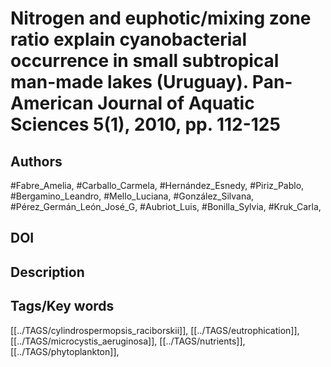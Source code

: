 # Nitrogen and euphotic/mixing zone ratio explain cyanobacterial occurrence in small subtropical man-made lakes (Uruguay). Pan-American Journal of Aquatic Sciences 5(1), 2010, pp. 112-125
## Authors
#Fabre_Amelia, #Carballo_Carmela, #Hernández_Esnedy, #Piriz_Pablo, #Bergamino_Leandro, #Mello_Luciana, #González_Silvana, #Pérez_Germán_León_José_G, #Aubriot_Luis, #Bonilla_Sylvia, #Kruk_Carla, 
## DOI
 
## Description

## Tags/Key words
[[../TAGS/cylindrospermopsis_raciborskii]], [[../TAGS/eutrophication]], [[../TAGS/microcystis_aeruginosa]], [[../TAGS/nutrients]], [[../TAGS/phytoplankton]], 